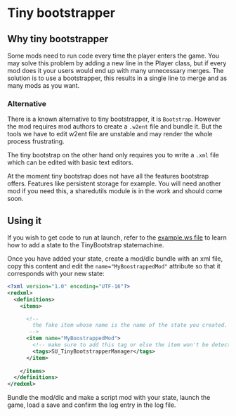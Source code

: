 # Tiny bootstrapper

## Why tiny bootstrapper
Some mods need to run code every time the player enters the game. You may solve
this problem by adding a new line in the Player class, but if every mod does it
your users would end up with many unnecessary merges. The solution is to use a
bootstrapper, this results in a single line to merge and as many mods as you want.

### Alternative
There is a known alternative to tiny bootstrapper, it is `Bootstrap`. However the
mod requires mod authors to create a `.w2ent` file and bundle it. But the tools
we have to edit w2ent file are unstable and may render the whole process frustrating.

The tiny bootstrap on the other hand only requires you to write a `.xml` file which
can be edited with basic text editors.

At the moment tiny bootstrap does not have all the features bootstrap offers. Features
like persistent storage for example. You will need another mod if you need this, a sharedutils
module is in the work and should come soon.

## Using it
If you wish to get code to run at launch, refer to the [example.ws file](./content/scripts/local/sharedutils/tiny_bootstrapper/example.ws)
to learn how to add a state to the TinyBootstrap statemachine.

Once you have added your state, create a mod/dlc bundle with an xml file, copy this content and
edit the `name="MyBoostrappedMod"` attribute so that it corresponds with your new state:
```xml
<?xml version="1.0" encoding="UTF-16"?>
<redxml>
  <definitions>
    <items>

      <!--
        the fake item whose name is the name of the state you created.
       -->
      <item name="MyBoostrappedMod">
        <!-- make sure to add this tag or else the item won't be detected -->
        <tags>SU_TinyBootstrapperManager</tags>
      </item>
      
    </items>
  </definitions>
</redxml>
```

Bundle the mod/dlc and make a script mod with your state, launch the game, load a save
and confirm the log entry in the log file.
